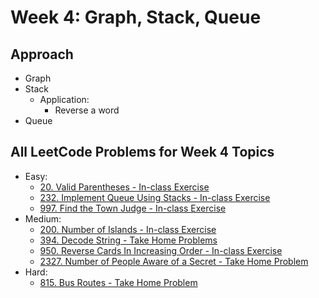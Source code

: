 # Week 4: Graph, Stack, Queue

## Approach
* Graph
* Stack
    * Application:
        * Reverse a word
* Queue


## All LeetCode Problems for Week 4 Topics
* Easy: 
    * [20. Valid Parentheses - In-class Exercise](/Week%204-Graph,%20Stack,%20Queue/In-class%20Exercise/20.%20Valid%20Parentheses.py)
    * [232. Implement Queue Using Stacks - In-class Exercise](/Week%204-Graph,%20Stack,%20Queue/In-class%20Exercise/232.%20Implement%20Queue%20Using%20Stacks.py)
    * [997. Find the Town Judge - In-class Exercise](/Week%204-Graph,%20Stack,%20Queue/In-class%20Exercise/997.%20Find%20the%20Town%20Judge.py)
* Medium:
    * [200. Number of Islands - In-class Exercise](/Week%204-Graph,%20Stack,%20Queue/In-class%20Exercise/200.%20Number%20of%20Islands.py)
    * [394. Decode String - Take Home Problems](/Week%204-Graph,%20Stack,%20Queue/Homework/394.%20Decode%20String.py)
    * [950. Reverse Cards In Increasing Order - In-class Exercise](/Week%204-Graph,%20Stack,%20Queue/In-class%20Exercise/950.%20Reverse%20Cards%20In%20Increasing%20Order.py)
    * [2327. Number of People Aware of a Secret - Take Home Problem](/Week%204-Graph,%20Stack,%20Queue/Homework/2327.%20Number%20of%20People%20Aware%20of%20a%20Secret.py)
* Hard:
    * [815. Bus Routes - Take Home Problem](/Week%204-Graph,%20Stack,%20Queue/Homework/815.%20Bus%20Routes.py)
    
